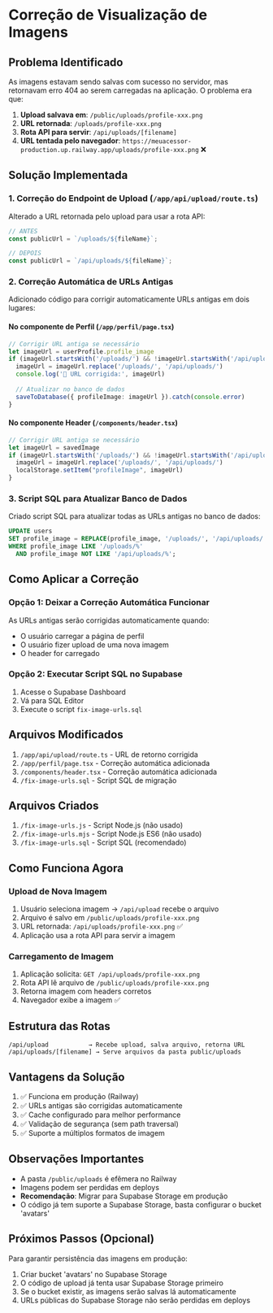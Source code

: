 # Correção de Visualização de Imagens

## Problema Identificado

As imagens estavam sendo salvas com sucesso no servidor, mas retornavam erro 404 ao serem carregadas na aplicação. O problema era que:

1. **Upload salvava em**: `/public/uploads/profile-xxx.png`
2. **URL retornada**: `/uploads/profile-xxx.png`
3. **Rota API para servir**: `/api/uploads/[filename]`
4. **URL tentada pelo navegador**: `https://meuacessor-production.up.railway.app/uploads/profile-xxx.png` ❌

## Solução Implementada

### 1. Correção do Endpoint de Upload (`/app/api/upload/route.ts`)

Alterado a URL retornada pelo upload para usar a rota API:

```typescript
// ANTES
const publicUrl = `/uploads/${fileName}`;

// DEPOIS
const publicUrl = `/api/uploads/${fileName}`;
```

### 2. Correção Automática de URLs Antigas

Adicionado código para corrigir automaticamente URLs antigas em dois lugares:

#### No componente de Perfil (`/app/perfil/page.tsx`)

```typescript
// Corrigir URL antiga se necessário
let imageUrl = userProfile.profile_image
if (imageUrl.startsWith('/uploads/') && !imageUrl.startsWith('/api/uploads/')) {
  imageUrl = imageUrl.replace('/uploads/', '/api/uploads/')
  console.log('🔄 URL corrigida:', imageUrl)
  
  // Atualizar no banco de dados
  saveToDatabase({ profileImage: imageUrl }).catch(console.error)
}
```

#### No componente Header (`/components/header.tsx`)

```typescript
// Corrigir URL antiga se necessário
let imageUrl = savedImage
if (imageUrl.startsWith('/uploads/') && !imageUrl.startsWith('/api/uploads/')) {
  imageUrl = imageUrl.replace('/uploads/', '/api/uploads/')
  localStorage.setItem("profileImage", imageUrl)
}
```

### 3. Script SQL para Atualizar Banco de Dados

Criado script SQL para atualizar todas as URLs antigas no banco de dados:

```sql
UPDATE users
SET profile_image = REPLACE(profile_image, '/uploads/', '/api/uploads/')
WHERE profile_image LIKE '/uploads/%'
  AND profile_image NOT LIKE '/api/uploads/%';
```

## Como Aplicar a Correção

### Opção 1: Deixar a Correção Automática Funcionar

As URLs antigas serão corrigidas automaticamente quando:
- O usuário carregar a página de perfil
- O usuário fizer upload de uma nova imagem
- O header for carregado

### Opção 2: Executar Script SQL no Supabase

1. Acesse o Supabase Dashboard
2. Vá para SQL Editor
3. Execute o script `fix-image-urls.sql`

## Arquivos Modificados

1. `/app/api/upload/route.ts` - URL de retorno corrigida
2. `/app/perfil/page.tsx` - Correção automática adicionada
3. `/components/header.tsx` - Correção automática adicionada
4. `/fix-image-urls.sql` - Script SQL de migração

## Arquivos Criados

1. `/fix-image-urls.js` - Script Node.js (não usado)
2. `/fix-image-urls.mjs` - Script Node.js ES6 (não usado)
3. `/fix-image-urls.sql` - Script SQL (recomendado)

## Como Funciona Agora

### Upload de Nova Imagem

1. Usuário seleciona imagem → `/api/upload` recebe o arquivo
2. Arquivo é salvo em `/public/uploads/profile-xxx.png`
3. URL retornada: `/api/uploads/profile-xxx.png` ✅
4. Aplicação usa a rota API para servir a imagem

### Carregamento de Imagem

1. Aplicação solicita: `GET /api/uploads/profile-xxx.png`
2. Rota API lê arquivo de `/public/uploads/profile-xxx.png`
3. Retorna imagem com headers corretos
4. Navegador exibe a imagem ✅

## Estrutura das Rotas

```
/api/upload           → Recebe upload, salva arquivo, retorna URL
/api/uploads/[filename] → Serve arquivos da pasta public/uploads
```

## Vantagens da Solução

1. ✅ Funciona em produção (Railway)
2. ✅ URLs antigas são corrigidas automaticamente
3. ✅ Cache configurado para melhor performance
4. ✅ Validação de segurança (sem path traversal)
5. ✅ Suporte a múltiplos formatos de imagem

## Observações Importantes

- A pasta `/public/uploads` é efêmera no Railway
- Imagens podem ser perdidas em deploys
- **Recomendação**: Migrar para Supabase Storage em produção
- O código já tem suporte a Supabase Storage, basta configurar o bucket 'avatars'

## Próximos Passos (Opcional)

Para garantir persistência das imagens em produção:

1. Criar bucket 'avatars' no Supabase Storage
2. O código de upload já tenta usar Supabase Storage primeiro
3. Se o bucket existir, as imagens serão salvas lá automaticamente
4. URLs públicas do Supabase Storage não serão perdidas em deploys
